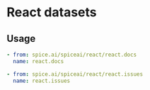 # React datasets

## Usage

```yaml
- from: spice.ai/spiceai/react/react.docs
  name: react.docs

- from: spice.ai/spiceai/react/react.issues
  name: react.issues
```
